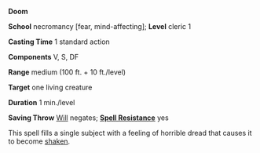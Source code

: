 **Doom**

**School** necromancy [fear, mind-affecting]; **Level** cleric 1

**Casting Time** 1 standard action

**Components** V, S, DF

**Range** medium (100 ft. + 10 ft./level)

**Target** one living creature

**Duration** 1 min./level

**Saving Throw** [Will](../combat#_will) negates; **[Spell Resistance](../glossary#_spell-resistance)** yes

This spell fills a single subject with a feeling of horrible dread that causes it to become [shaken](../glossary#_shaken).

